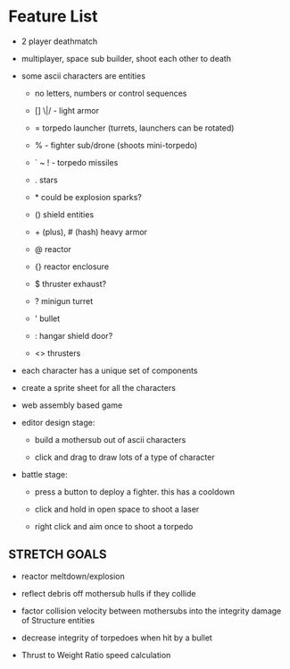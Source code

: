 # Feature List #

- 2 player deathmatch

- multiplayer, space sub builder, shoot each other to death

- some ascii characters are entities

    - no letters, numbers or control sequences

    - [] \\|/ - light armor

    - = torpedo launcher (turrets, launchers can be rotated)

    - % - fighter sub/drone (shoots mini-torpedo)

    - ` ~ ! - torpedo missiles

    - . stars

    - \* could be explosion sparks?

    - () shield entities

    - \+ (plus), # (hash) heavy armor

    - @ reactor

    - {} reactor enclosure

    - $ thruster exhaust?

    - ? minigun turret

    - ' bullet

    - : hangar shield door?

    - <> thrusters

- each character has a unique set of components

- create a sprite sheet for all the characters

- web assembly based game

- editor design stage: 

    - build a mothersub out of ascii characters

    - click and drag to draw lots of a type of character
 
- battle stage: 

    - press a button to deploy a fighter. this has a cooldown

    - click and hold in open space to shoot a laser

    - right click and aim once to shoot a torpedo

## STRETCH GOALS ##

- reactor meltdown/explosion

- reflect debris off mothersub hulls if they collide

- factor collision velocity between mothersubs into the integrity damage of Structure entities

- decrease integrity of torpedoes when hit by a bullet

- Thrust to Weight Ratio speed calculation
